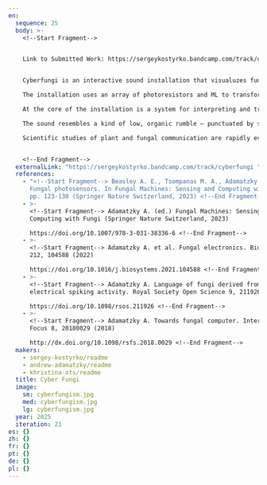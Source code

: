 ```yaml
---
en:
  sequence: 25
  body: >-
    <﻿!--Start Fragment-->


    L﻿ink to Submitted Work: https://sergeykostyrko.bandcamp.com/track/cyberfungi 


    Cyberfungi is an interactive sound installation that visualuzes fungal communication through sound. The project is inspired by the research of Professor Adamatzky and his team at the University of the West of England, who study the electrical activity of fungi.

    The installation uses an array of photoresistors and ML to transform light into digital signals that resemble the electrical patterns observed in fungal experiments. These signals control generative sound models that is played in multichannel sound system. Visitors can influence the installation by altering the light levels near ceramic sculptures of fungi.

    At the core of the installation is a system for interpreting and transforming data in real time. Light levels detected by photoresistors are processed through ML and AI trained on a dataset provided by A. Adamatzky. These models simulate signal patterns similar to those observed in mycelial networks, generating soundscape. Rather than visualizing this data through graphs or diagrams, the project sonifies it — allowing audiences to perceive abstract biological signals as dynamic sound. Through this, the work translates complex scientific data into a sensory and affective experience.

    The sound resembles a kind of low, organic rumble — punctuated by static, interruptions, and shifting frequencies. It evokes the feeling of endlessly tuning a radio, trying to reach a signal that never quite comes through. This sonic metaphor reflects the conceptual core of the work: the communicative boundary we can never fully cross in our relationship with the  non-human other.

    Scientific studies of plant and fungal communication are rapidly evolving, yet remain difficult to grasp. Art, positioned at the threshold between image and data, offers a unique form of interpretation that makes invisible and slow electrical communication of fungi tangible. Fungal communication is difficult to represent through visual imagery or schematic diagrams. The line between visual speculation and scientific accuracy is extremely delicate. In Cyberfungi, the challenge of creating a comprehensible representation while remaining faithful to scientific insight is addressed through the metaphor of language. Humans tend to understand communication through semantic models — structured, symbolic, and linear. This project deliberately abandons such direct language. Instead, it embraces sound as a medium that resists fixed form: it is always in the process of tuning, yet never settles into a defined signal. This unresolved state becomes a metaphor for the limits of understanding and the asymmetry of communication with non-human life.


    <﻿!--End Fragment-->
  externalLink: "https://sergeykostyrko.bandcamp.com/track/cyberfungi "
  references:
    - "<﻿!--Start Fragment--> Beasley A. E., Tsompanas M. A., Adamatzky A.
      Fungal photosensors. In Fungal Machines: Sensing and Computing with Fungi,
      pp. 123-130 (Springer Nature Switzerland, 2023) <!--End Fragment-->"
    - >-
      <﻿!--Start Fragment--> Adamatzky A. (ed.) Fungal Machines: Sensing and
      Computing with Fungi (Springer Nature Switzerland, 2023)

      https://doi.org/10.1007/978-3-031-38336-6 <!--End Fragment-->
    - >-
      <﻿!--Start Fragment--> Adamatzky A. et al. Fungal electronics. Biosystems
      212, 104588 (2022)

      https://doi.org/10.1016/j.biosystems.2021.104588 <!--End Fragment-->
    - >-
      <﻿!--Start Fragment--> Adamatzky A. Language of fungi derived from their
      electrical spiking activity. Royal Society Open Science 9, 211926 (2022)

      https://doi.org/10.1098/rsos.211926 <!--End Fragment-->
    - >-
      <﻿!--Start Fragment--> Adamatzky A. Towards fungal computer. Interface
      Focus 8, 20180029 (2018)

      http://dx.doi.org/10.1098/rsfs.2018.0029 <!--End Fragment-->
  makers:
    - sergey-kostyrko/readme
    - andrew-adamatzky/readme
    - khristina-ots/readme
  title: Cyber Fungi
  image:
    sm: cyberfungism.jpg
    med: cyberfungism.jpg
    lg: cyberfungism.jpg
  year: 2025
  iteration: 21
es: {}
zh: {}
fr: {}
pt: {}
de: {}
pl: {}
---
```

